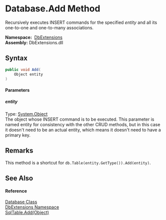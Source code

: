 Database.Add Method
===================
Recursively executes INSERT commands for the specified *entity* and all its one-to-one and one-to-many associations.

  **Namespace:**  [DbExtensions][1]  
  **Assembly:** DbExtensions.dll

Syntax
------

```csharp
public void Add(
	Object entity
)
```

#### Parameters

##### *entity*
Type: [System.Object][2]  
 The object whose INSERT command is to be executed. This parameter is named entity for consistency with the other CRUD methods, but in this case it doesn't need to be an actual entity, which means it doesn't need to have a primary key.


Remarks
-------
This method is a shortcut for `db.Table(entity.GetType()).Add(entity)`.

See Also
--------

#### Reference
[Database Class][3]  
[DbExtensions Namespace][1]  
[SqlTable.Add(Object)][4]  

[1]: ../README.md
[2]: https://docs.microsoft.com/dotnet/api/system.object
[3]: README.md
[4]: ../SqlTable/Add.md